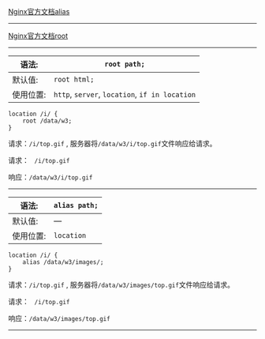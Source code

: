 [Nginx官方文档alias](http://nginx.org/en/docs/http/ngx_http_core_module.html#alias)
*****
[Nginx官方文档root](http://nginx.org/en/docs/http/ngx_http_core_module.html#root)
*****
| 语法:   | `root path;`                             |
| ----- | ---------------------------------------- |
| 默认值:  | `root html;`                             |
| 使用位置: | `http`, `server`, `location`, `if in location` |

```
location /i/ {
    root /data/w3;
}
```

请求：`/i/top.gif` , 服务器将`/data/w3/i/top.gif`文件响应给请求。

请求：               ` /i/top.gif`

响应：`/data/w3/i/top.gif`

---

| 语法:   | `alias path;` |
| ----- | ------------- |
| 默认值:  | —             |
| 使用位置: | `location`    |

```
location /i/ {
    alias /data/w3/images/;
}
```

请求：`/i/top.gif` , 服务器将`/data/w3/images/top.gif`文件响应给请求。

请求：                        ` /i/top.gif`

响应：`/data/w3/images/top.gif`

---